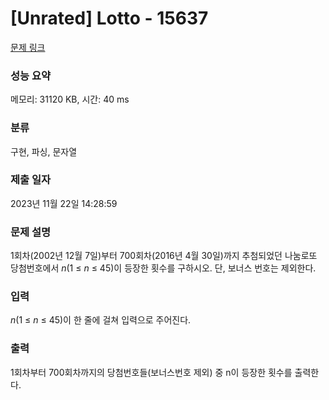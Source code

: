 # [Unrated] Lotto - 15637 

[문제 링크](https://www.acmicpc.net/problem/15637) 

### 성능 요약

메모리: 31120 KB, 시간: 40 ms

### 분류

구현, 파싱, 문자열

### 제출 일자

2023년 11월 22일 14:28:59

### 문제 설명

<p>1회차(2002년 12월 7일)부터 700회차(2016년 4월 30일)까지 추첨되었던 나눔로또 당첨번호에서 <em>n</em>(1 ≤ <em>n</em> ≤ 45)이 등장한 횟수를 구하시오. 단, 보너스 번호는 제외한다.</p>

### 입력 

 <p><em>n</em>(1 ≤ <em>n</em> ≤ 45)이 한 줄에 걸쳐 입력으로 주어진다.</p>

### 출력 

 <p>1회차부터 700회차까지의 당첨번호들(보너스번호 제외) 중 n이 등장한 횟수를 출력한다.</p>

